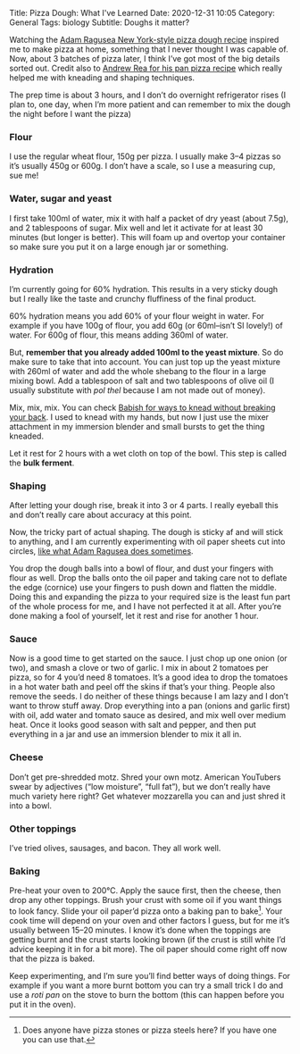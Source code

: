 Title: Pizza Dough: What I've Learned
Date: 2020-12-31 10:05
Category: General
Tags: biology
Subtitle: Doughs it matter?

Watching the [Adam Ragusea New York-style pizza dough recipe][1] inspired me to make
pizza at home, something that I never thought I was capable of. Now, about 3 batches
of pizza later, I think I’ve got most of the big details sorted out. Credit also to
[Andrew Rea for his pan pizza recipe][2] which really helped me with kneading and
shaping techniques.

The prep time is about 3 hours, and I don’t do overnight refrigerator rises (I plan
to, one day, when I’m more patient and can remember to mix the dough the night before
I want the pizza)

### Flour

I use the regular wheat flour, 150g per pizza. I usually make 3–4 pizzas so it’s
usually 450g or 600g. I don’t have a scale, so I use a measuring cup, sue me!

### Water, sugar and yeast

I first take 100ml of water, mix it with half a packet of dry yeast (about 7.5g),
and 2 tablespoons of sugar. Mix well and let it activate for at least 30 minutes
(but longer is better). This will foam up and overtop your container so make sure
you put it on a large enough jar or something.

### Hydration

I’m currently going for 60% hydration. This results in a very sticky dough but I
really like the taste and crunchy fluffiness of the final product.

60% hydration means you add 60% of your flour weight in water. For example if you
have 100g of flour, you add 60g (or 60ml–isn’t SI lovely!) of water. For 600g of
flour, this means adding 360ml of water.

But, **remember that you already added 100ml to the yeast mixture**. So do make
sure to take that into account. You can just top up the yeast mixture with 260ml
of water and add the whole shebang to the flour in a large mixing bowl. Add a
tablespoon of salt and two tablespoons of olive oil (I usually substitute with
_pol thel_ because I am not made out of money).

Mix, mix, mix. You can check [Babish for ways to knead without breaking your back][3].
I used to knead with my hands, but now I just use the mixer attachment in my
immersion blender and small bursts to get the thing kneaded.

Let it rest for 2 hours with a wet cloth on top of the bowl. This step is called
the **bulk ferment**.

### Shaping

After letting your dough rise, break it into 3 or 4 parts. I really eyeball this and
don’t really care about accuracy at this point.

Now, the tricky part of actual shaping. The dough is sticky af and will stick to
anything, and I am currently experimenting with oil paper sheets cut into circles,
[like what Adam Ragusea does sometimes][4].

You drop the dough balls into a bowl of flour, and dust your fingers with flour as
well. Drop the balls onto the oil paper and taking care not to deflate the edge (cornice)
use your fingers to push down and flatten the middle. Doing this and expanding the
pizza to your required size is the least fun part of the whole process for me, and I
have not perfected it at all. After you’re done making a fool of yourself, let it rest
and rise for another 1 hour.

### Sauce

Now is a good time to get started on the sauce. I just chop up one onion (or two), and
smash a clove or two of garlic. I mix in about 2 tomatoes per pizza, so for 4 you’d need
8 tomatoes. It’s a good idea to drop the tomatoes in a hot water bath and peel off the
skins if that’s your thing. People also remove the seeds. I do neither of these things
because I am lazy and I don’t want to throw stuff away. Drop everything into a pan (onions
and garlic first) with oil, add water and tomato sauce as desired, and mix well over
medium heat. Once it looks good season with salt and pepper, and then put everything in a
jar and use an immersion blender to mix it all in.

### Cheese

Don’t get pre-shredded motz. Shred your own motz. American YouTubers swear by adjectives
(“low moisture”, “full fat”), but we don’t really have much variety here right? Get whatever
mozzarella you can and just shred it into a bowl.

### Other toppings

I’ve tried olives, sausages, and bacon. They all work well.

### Baking

Pre-heat your oven to 200°C. Apply the sauce first, then the cheese, then drop any other
toppings. Brush your crust with some oil if you want things to look fancy. Slide your oil
paper’d pizza onto a baking pan to bake[^1]. Your cook time will depend on your oven and
other factors I guess, but for me it’s usually between 15–20 minutes. I know it’s done when
the toppings are getting burnt and the crust starts looking brown (if the crust is still
white I’d advice keeping it in for a bit more). The oil paper should come right off now that
the pizza is baked.

Keep experimenting, and I’m sure you’ll find better ways of doing things. For example if
you want a more burnt bottom you can try a small trick I do and use a _roti pan_ on the
stove to burn the bottom (this can happen before you put it in the oven).

[^1]: Does anyone have pizza stones or pizza steels here? If you have one you can use that.

[1]: https://www.youtube.com/watch?v=SDpCzJw2xm4
[2]: https://www.youtube.com/watch?v=J_3v7DEkjsk
[3]: https://www.youtube.com/watch?v=n1O3uHPCOLA
[4]: https://www.youtube.com/watch?v=3ZEGG1mb3Rc
